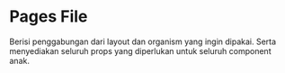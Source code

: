 # Pages File
Berisi penggabungan dari layout dan organism yang ingin dipakai. Serta menyediakan seluruh props yang diperlukan untuk seluruh component anak.